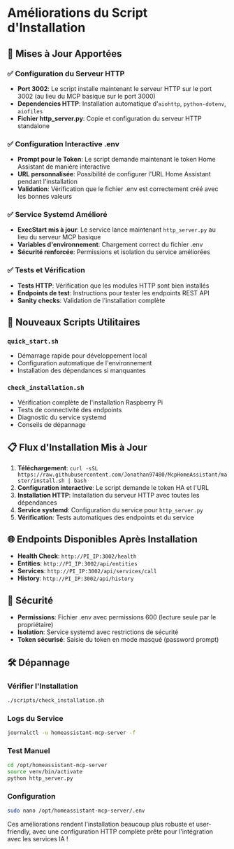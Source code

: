 # Améliorations du Script d'Installation

## 🔧 Mises à Jour Apportées

### ✅ Configuration du Serveur HTTP
- **Port 3002**: Le script installe maintenant le serveur HTTP sur le port 3002 (au lieu du MCP basique sur le port 3000)
- **Dependencies HTTP**: Installation automatique d'`aiohttp`, `python-dotenv`, `aiofiles`
- **Fichier http_server.py**: Copie et configuration du serveur HTTP standalone

### ✅ Configuration Interactive .env
- **Prompt pour le Token**: Le script demande maintenant le token Home Assistant de manière interactive
- **URL personnalisée**: Possibilité de configurer l'URL Home Assistant pendant l'installation
- **Validation**: Vérification que le fichier .env est correctement créé avec les bonnes valeurs

### ✅ Service Systemd Amélioré
- **ExecStart mis à jour**: Le service lance maintenant `http_server.py` au lieu du serveur MCP basique
- **Variables d'environnement**: Chargement correct du fichier .env
- **Sécurité renforcée**: Permissions et isolation du service améliorées

### ✅ Tests et Vérification
- **Tests HTTP**: Vérification que les modules HTTP sont bien installés
- **Endpoints de test**: Instructions pour tester les endpoints REST API
- **Sanity checks**: Validation de l'installation complète

## 🚀 Nouveaux Scripts Utilitaires

### `quick_start.sh`
- Démarrage rapide pour développement local
- Configuration automatique de l'environnement
- Installation des dépendances si manquantes

### `check_installation.sh`
- Vérification complète de l'installation Raspberry Pi
- Tests de connectivité des endpoints
- Diagnostic du service systemd
- Conseils de dépannage

## 📋 Flux d'Installation Mis à Jour

1. **Téléchargement**: `curl -sSL https://raw.githubusercontent.com/Jonathan97480/McpHomeAssistant/master/install.sh | bash`
2. **Configuration interactive**: Le script demande le token HA et l'URL
3. **Installation HTTP**: Installation du serveur HTTP avec toutes les dépendances
4. **Service systemd**: Configuration du service pour `http_server.py`
5. **Vérification**: Tests automatiques des endpoints et du service

## 🌐 Endpoints Disponibles Après Installation

- **Health Check**: `http://PI_IP:3002/health`
- **Entities**: `http://PI_IP:3002/api/entities`
- **Services**: `http://PI_IP:3002/api/services/call`
- **History**: `http://PI_IP:3002/api/history`

## 🔐 Sécurité

- **Permissions**: Fichier .env avec permissions 600 (lecture seule par le propriétaire)
- **Isolation**: Service systemd avec restrictions de sécurité
- **Token sécurisé**: Saisie du token en mode masqué (password prompt)

## 🛠️ Dépannage

### Vérifier l'Installation
```bash
./scripts/check_installation.sh
```

### Logs du Service
```bash
journalctl -u homeassistant-mcp-server -f
```

### Test Manuel
```bash
cd /opt/homeassistant-mcp-server
source venv/bin/activate
python http_server.py
```

### Configuration
```bash
sudo nano /opt/homeassistant-mcp-server/.env
```

Ces améliorations rendent l'installation beaucoup plus robuste et user-friendly, avec une configuration HTTP complète prête pour l'intégration avec les services IA !